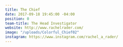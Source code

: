 ```yaml
---
title: The Chief
date: 2017-09-18 19:45:00 -04:00
position: 0
team-title: The Head Investigator
website: http://www.rachelrader.com/
image: "/uploads/Colorful_Chief02"
instagram: https://www.instagram.com/rachel_a_rader/
---
```



